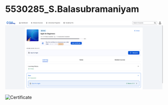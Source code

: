 # 5530285_S.Balasubramaniyam

![SDLC](https://github.com/Balasubramaniyam29/5530285_S.Balasubramaniyam/blob/main/SDLC/Completion_5530285.png?raw=true)

![Certificate](https://github.com/Balasubramaniyam29/5530285_S.Balasubramaniyam/blob/main/Certificate/GIT%20completion%2020_%205530285.png?raw=true)

